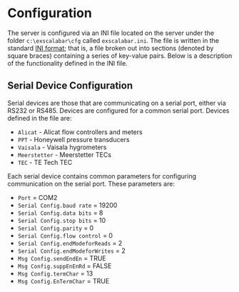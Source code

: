 # Configuration
The server is configured via an INI file located on the server under the folder ``c:\exscalabar\cfg`` called ``exscalabar.ini``.  The file is written in the standard [INI format](https://en.wikipedia.org/wiki/INI_file); that is, a file broken out into sections (denoted by square braces) containing a series of key-value pairs.  Below is a description of the functionality defined in the INI file.

## Serial Device Configuration
Serial devices are those that are communicating on a serial port, either via RS232 or RS485.  Devices are configured for a common serial port.  Devices defined in the file are:

* ``Alicat`` - Alicat flow controllers and meters
* ``PPT`` - Honeywell pressure transducers
* ``Vaisala`` - Vaisala hygrometers
* ``Meerstetter`` - Meerstetter TECs
* ``TEC`` - TE Tech TEC

Each serial device contains common parameters for configuring communication on the serial port.  These parameters are:

* ``Port`` = COM2
* ``Serial Config.baud rate`` = 19200
* ``Serial Config.data bits`` = 8
* ``Serial Config.stop bits`` = 10
* ``Serial Config.parity`` = 0
* ``Serial Config.flow control`` = 0
* ``Serial Config.endModeforReads`` = 2
* ``Serial Config.endModeforWrites`` = 2
* ``Msg Config.sendEndEn`` = TRUE
* ``Msg Config.suppEnEnRd`` = FALSE
* ``Msg Config.termChar`` = 13
* ``Msg Config.EnTermChar`` = TRUE
